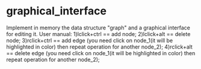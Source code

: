 # graphical_interface
Implement in memory the data structure "graph" and a graphical interface for editing it.
User manual:
1)lclick+ctrl == add node; 
2)lclick+alt == delete node; 
3)rclick+ctrl == add edge (you need click on node_1(it will be highlighted in color) then repeat operation for another node_2); 
4)rclick+alt == delete edge (you need click on node_1(it will be highlighted in color) then repeat operation for another node_2); 
